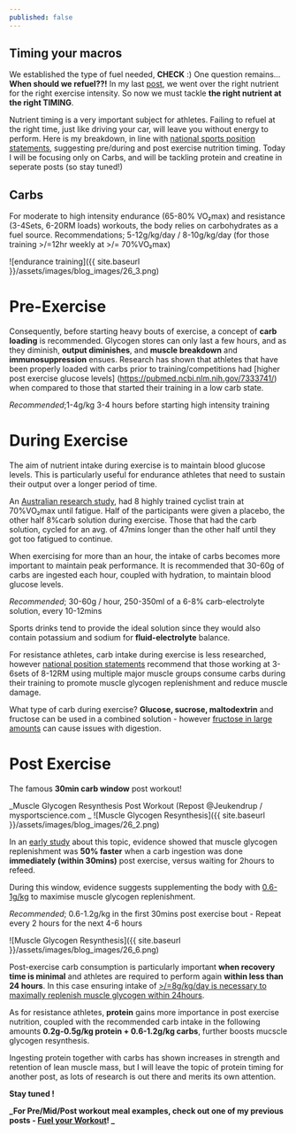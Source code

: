 ```yaml
---
published: false
---
```

## Timing your macros

We established the type of fuel needed, **CHECK** :) 
One question remains… **When should we refuel??!**
In my last [post](https://rebmdsportsnutrition.com/Fuel-your-workout/), we went over the right nutrient for the right exercise intensity. So now we must tackle **the right nutrient at the right TIMING**. 

Nutrient timing is a very important subject for athletes. Failing to refuel at the right time, just like driving your car, will leave you without energy to perform. Here is my breakdown, in line with [national sports position statements](https://jissn.biomedcentral.com/articles/10.1186/s12970-017-0189-4), suggesting pre/during and post exercise nutrition timing. Today I will be focusing only on Carbs, and will be tackling protein and creatine in seperate posts (so stay tuned!) 

## Carbs
For moderate to high intensity endurance (65-80% VO₂max) and resistance (3-4Sets, 6-20RM loads) workouts, the body relies on carbohydrates as a fuel source. 
Recommendations; 5-12g/kg/day / 8-10g/kg/day (for those training >/=12hr weekly at >/= 70%VO₂max) 

![endurance training]({{ site.baseurl }}/assets/images/blog_images/26_3.png)

# Pre-Exercise
Consequently, before starting heavy bouts of exercise, a concept of **carb loading** is recommended. Glycogen stores can only last a few hours, and as they diminish, **output diminishes**, and **muscle breakdown** and **immunosuppression** ensues. Research has shown that athletes that have been properly loaded with carbs prior to training/competitions had [higher post exercise glucose levels] (https://pubmed.ncbi.nlm.nih.gov/7333741/) when compared to those that started their training in a low carb state. 

_Recommended_;1-4g/kg 3-4 hours before starting high intensity training 

# During Exercise
The aim of nutrient intake during exercise is to maintain blood glucose levels. This is particularly useful for endurance athletes that need to sustain their output over a longer period of time. 

An [Australian research study](https://pubmed.ncbi.nlm.nih.gov/10484580/), had 8 highly trained cyclist train at 70%VO₂max until fatigue. Half of the participants were given a placebo, the other half 8%carb solution during exercise. Those that had the carb solution, cycled for an avg. of 47mins longer than the other half until they got too fatigued to continue. 

When exercising for more than an hour, the intake of carbs becomes more important to maintain peak performance. It is recommended that 30-60g of carbs are ingested each hour, coupled with hydration, to maintain blood glucose levels. 

_Recommended_; 30-60g / hour, 250-350ml of a 6-8% carb-electrolyte solution, every 10-12mins

Sports drinks tend to provide the ideal solution since they would also contain potassium and sodium for **fluid-electrolyte** balance. 

For resistance athletes, carb intake during exercise is less researched, however [national position statements](https://jissn.biomedcentral.com/articles/10.1186/s12970-017-0189-4) recommend that those working at 3-6sets of 8-12RM using multiple major muscle groups consume carbs during their training to promote muscle glycogen replenishment and reduce muscle damage.

What type of carb during exercise? 
**Glucose, sucrose, maltodextrin** and fructose can be used in a combined solution - however [fructose in large amounts](https://europepmc.org/article/med/582616) can cause issues with digestion.

# Post Exercise
The famous **30min carb window** post workout! 

_Muscle Glycogen Resynthesis Post Workout (Repost @Jeukendrup / mysportscience.com _
![Muscle Glycogen Resynthesis]({{ site.baseurl }}/assets/images/blog_images/26_2.png)

In an [early study](https://pubmed.ncbi.nlm.nih.gov/9694422/) about this topic, evidence showed that muscle glycogen replenishment was **50% faster** when a carb ingestion was done **immediately (within 30mins)** post exercise, versus waiting for 2hours to refeed. 

During this window, evidence suggests supplementing the body with [0.6-1g/kg](https://pubmed.ncbi.nlm.nih.gov/12617691/) to maximise muscle glycogen replenishment. 

_Recommended_; 0.6-1.2g/kg in the first 30mins post exercise bout - Repeat every 2 hours for the next 4-6 hours

![Muscle Glycogen Resynthesis]({{ site.baseurl }}/assets/images/blog_images/26_6.png)

Post-exercise carb consumption is particularly important **when recovery time is minimal** and athletes are required to perform again **within less than 24 hours**. In this case ensuring intake of [>/=8g/kg/day is necessary to maximally replenish muscle glycogen within 24hours](https://pubmed.ncbi.nlm.nih.gov/3298088/).

As for resistance athletes, **protein** gains more importance in post exercise nutrition, coupled with the recommended carb intake in the following amounts **0.2g-0.5g/kg  protein + 0.6-1.2g/kg carbs**, further boosts mucscle glycogen resynthesis. 

Ingesting protein together with carbs has shown increases in strength and retention of lean muscle mass, but I will leave the topic of protein timing for another post, as lots of research is out there and merits its own attention. 

**Stay tuned !** 

**_For Pre/Mid/Post workout meal examples, check out one of my previous posts - [Fuel your Workout](https://rebmdsportsnutrition.com/Fuel-your-workout/)! _**






